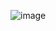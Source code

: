 ![image](https://user-images.githubusercontent.com/65951872/234166527-3ea8334e-a150-4655-b46a-4ad023e481b5.png)

